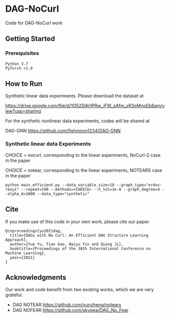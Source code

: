 # DAG-NoCurl

Code for DAG-NoCurl work

## Getting Started

### Prerequisites

```
Python 3.7
PyTorch >1.0
```


## How to Run 

Synthetic linear data experiments. Please download the dataset at

https://drive.google.com/file/d/1O52SlAHPRw_iFW_sAfm_vR3oMnoEb8am/view?usp=sharing

For the synthetic nonlinear data experiments, codes will be shared at

DAG-GNN https://github.com/fishmoon1234/DAG-GNN

### Synthetic linear data Experiments

CHOICE = nocurl, corresponding to the linear experiments, NoCurl-2 case in the paper

CHOICE = notear, corresponding to the linear experiments, NOTEARS case in the paper


```
python main_efficient.py --data_variable_size=10 --graph_type="erdos-renyi" --repeat=100 --methods=<CHOICE> --h_tol=1e-8 --graph_degree=4 --alpha_A=1000 --data_type="synthetic"

```


## Cite

If you make use of this code in your own work, please cite our paper:

```
@inproceedings{yu2021dag,
  title={DAGs with No Curl: An Efficient DAG Structure Learning Approach},
  author={Yue Yu, Tian Gao, Naiyu Yin and Qiang Ji},
  booktitle={Proceedings of the 38th International Conference on Machine Learning},
  year={2021}
}
```


## Acknowledgments
Our work and code benefit from two existing works, which we are very grateful.

* DAG NOTEAR https://github.com/xunzheng/notears
* DAG NOFEAR https://github.com/skypea/DAG_No_Fear

